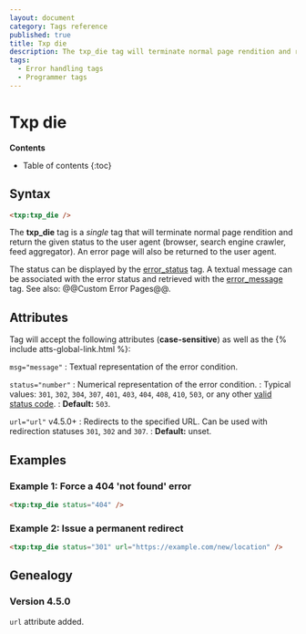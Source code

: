 ```yaml
---
layout: document
category: Tags reference
published: true
title: Txp die
description: The txp_die tag will terminate normal page rendition and return the given status to the user agent.
tags:
  - Error handling tags
  - Programmer tags
---
```


# Txp die

**Contents**

* Table of contents
{:toc}

## Syntax

~~~ html
<txp:txp_die />
~~~

The **txp_die** tag is a *single* tag that will terminate normal page rendition and return the given status to the user agent (browser, search engine crawler, feed aggregator). An error page will also be returned to the user agent.

The status can be displayed by the [error_status](/tags/error_status) tag. A textual message can be associated with the error status and retrieved with the [error_message](/tags/error_message) tag. See also: @@Custom Error Pages@@.

## Attributes

Tag will accept the following attributes (**case-sensitive**) as well as the {% include atts-global-link.html %}:

`msg="message"`
: Textual representation of the error condition.

`status="number"`
: Numerical representation of the error condition.
: Typical values: `301`, `302`, `304`, `307`, `401`, `403`, `404`, `408`, `410`, `503`, or any other [valid status code](https://en.wikipedia.org/wiki/List_of_HTTP_status_codes).
: **Default:** `503`.

`url="url"` <span class="footnote warning">v4.5.0+</span>
: Redirects to the specified URL. Can be used with redirection statuses `301`, `302` and `307`.
: **Default:** unset.

## Examples

### Example 1: Force a 404 'not found' error

~~~ html
<txp:txp_die status="404" />
~~~

### Example 2: Issue a permanent redirect

~~~ html
<txp:txp_die status="301" url="https://example.com/new/location" />
~~~

## Genealogy

### Version 4.5.0

`url` attribute added.
